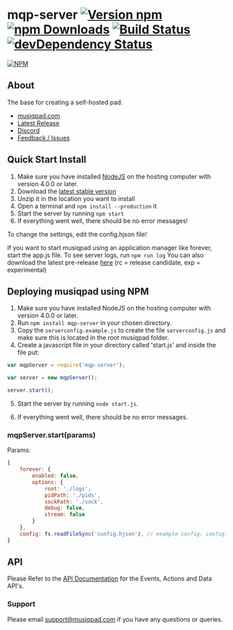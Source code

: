 # mqp-server [![Version npm](https://img.shields.io/npm/v/mqp-server.svg?style=flat-square)](https://www.npmjs.com/package/mqp-server) [![npm Downloads](https://img.shields.io/npm/dm/mqp-server.svg?style=flat-square)](https://www.npmjs.com/package/mqp-server) [![Build Status](https://img.shields.io/travis/musiqpad/mqp-server/master.svg?style=flat-square)](https://travis-ci.org/musiqpad/mqp-server) [![devDependency Status](https://david-dm.org/musiqpad/mqp-server/dev-status.svg?style=flat-square)](https://david-dm.org/musiqpad/mqp-server#info=devDependencies)

[![NPM](https://nodei.co/npm/mqp-server.png)](https://npmjs.org/package/mqp-server)

## About

The base for creating a self-hosted pad.

- [musiqpad.com](https://musiqpad.com)
- [Latest Release](https://github.com/musiqpad/mqp-server/releases/latest)
- [Discord](https://mqp.io/discord)
- [Feedback / Issues](https://mqp.io/feedback)

## Quick Start Install

1. Make sure you have installed [NodeJS](https://nodejs.org/en/download/) on the hosting computer with version 4.0.0 or later.
2. Download the [latest stable version](https://github.com/musiqpad/mqp-server/releases/latest)
3. Unzip it in the location you want to install
4. Open a terminal and `npm install --production` it
5. Start the server by running `npm start`
6. If everything went well, there should be no error messages!

To change the settings, edit the config.hjson file!

If you want to start musiqpad using an application manager like forever, start the app.js file. To see server logs, run `npm run log` You can also download the latest pre-release [here](https://github.com/musiqpad/mqp-server/releases) (rc = release candidate, exp = experimental)

## Deploying musiqpad using NPM

1. Make sure you have installed NodeJS on the hosting computer with version 4.0.0 or later.
2. Run `npm install mqp-server` in your chosen directory.
3. Copy the `serverconfig.example.js` to create the file `serverconfig.js` and make sure this is located in the root musiqpad folder.
4. Create a javascript file in your directory called 'start.js' and inside the file put:

  ```javascript
  var mqpServer = require('mqp-server');

  var server = new mqpServer();

  server.start();
  ```

5. Start the server by running `node start.js`.

6. If everything went well, there should be no error messages.

### mqpServer.start(params)

Params:

```javascript
{
    forever: {
        enabled: false,
        options: {
            root: './logs',
            pidPath: './pids',
            sockPath: './sock',
            debug: false,
            stream: false
        }
    },
    config: fs.readFileSync('config.hjson'), // example config: config.example.hjson
}
```

## API

Please Refer to the [API Documentation](https://musiqpad.com/api/) for the Events, Actions and Data API's.

### Support

Please email [support@musiqpad.com](mailto:support@musiqpad.com) if you have any questions or queries.
